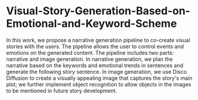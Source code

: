 # Visual-Story-Generation-Based-on-Emotional-and-Keyword-Scheme
In this work, we propose a narrative generation pipeline to co-create visual stories with the users. The pipeline allows the user to control events and emotions on the generated content. The pipeline includes two parts: narrative and image generation. In narrative generation, we plan the narrative based on the keywords and emotional trends in sentences and generate the following story sentence. In image generation, we use Disco Diffusion to create a visually appealing image that captures the story's main plot; we further implement object recognition to allow objects in the images to be mentioned in future story development.
